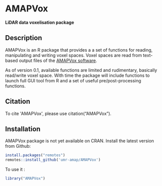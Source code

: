AMAPVox
================
**LiDAR data voxelisation package**

## Description

AMAPVox is an R package that provides a a set of functions for reading, manipulating and writing voxel spaces. Voxel spaces are read from text-based output files of the [AMAPVox software](https://www.amapvox.org).

As of version 0.1, available functions are limited and rudimentary, basically read/write voxel space. With time the package will include functions to launch full GUI tool from R and a set of useful pre/post-processing functions.

## Citation

To cite 'AMAPVox', please use citation(“AMAPVox”).

## Installation

AMAPVox package is not yet available on CRAN.
Install the latest version from Github:

``` r
install.packages("remotes")
remotes::install_github('umr-amap/AMAPVox')
```

To use it :

``` r
library("AMAPVox")
```
